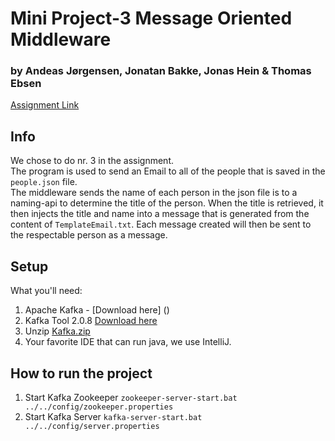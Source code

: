 # Mini Project-3 Message Oriented Middleware

###   by Andeas Jørgensen, Jonatan Bakke, Jonas Hein & Thomas  Ebsen
[Assignment Link](A8-MOM.pdf)  
 
## Info
We chose to do nr. 3 in the assignment.  
The program is used to send an Email to all of the people that is saved in the `people.json` file.  
The middleware sends the name of each person in the json file is to a naming-api to determine the title of the person. When the title is retrieved, it then injects the title and name into a message that is generated from the content of `TemplateEmail.txt`.
Each message created will then be sent to the respectable person as a message.
  
 
## Setup
What you'll need:
1. Apache Kafka - [Download here] ()
2. Kafka Tool 2.0.8 [Download here](https://www.kafkatool.com/download.html)
3. Unzip [Kafka.zip](kafka.zip)
2. Your favorite IDE that can run java, we use IntelliJ.
 
## How to run the project
1. Start Kafka Zookeeper `zookeeper-server-start.bat ../../config/zookeeper.properties`
2. Start Kafka Server `kafka-server-start.bat ../../config/server.properties`
